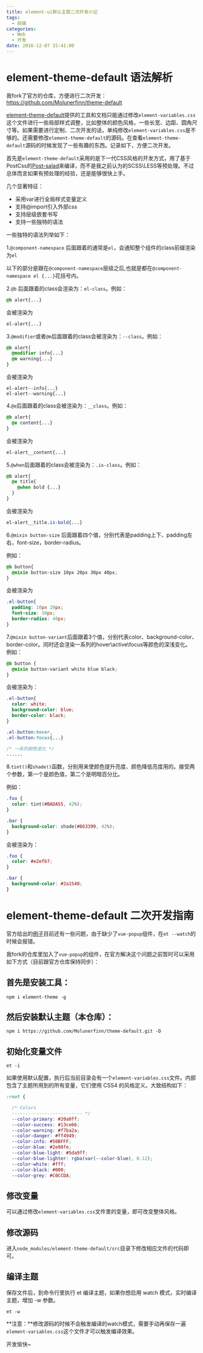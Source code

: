 ```yaml
---
title: element-ui默认主题二次开发小记
tags: 
  - 前端
categories:
  - Web
  - 开发
date: 2016-12-07 15:41:00
---
```

# element-theme-default 语法解析

我fork了官方的仓库，方便进行二次开发：https://github.com/Molunerfinn/theme-default

[element-theme-default](https://github.com/ElementUI/theme-default)提供的工具和文档只能通过修改`element-variables.css`这个文件进行一些局部样式调整，比如整体的颜色风格，一些长宽、边距、圆角尺寸等。如果需要进行定制、二次开发的话，单纯修改`element-variables.css`是不够的。还需要修改`element-theme-default`的源码。在查看`element-theme-default`源码的时候发现了一些有趣的东西。记录如下，方便二次开发。

<!--more-->

首先是`element-theme-default`采用的是下一代CSS风格的开发方式，用了基于PostCss的[Post-salad](https://github.com/ElemeFE/postcss-salad)来编译，而不是我之前认为的SCSS\LESS等预处理。不过总体而言如果有预处理的经验，还是能够很快上手。

几个显著特征：

- 采用var进行全局样式变量定义
- 支持@import引入外部css
- 支持层级嵌套书写
- 支持一些独特的语法

一些独特的语法列举如下：

1.`@component-namespace` 后面跟着的通常是`el`，会通知整个组件的class前缀渲染为`el`

以下的部分是跟在`@component-namespace`层级之后,也就是都在`@component-namespace el {...}`花括号内。

2.`@b` 后面跟着的class会渲染为：`el-class`。例如：
```css
@b alert{...}
```
会被渲染为
```css
el-alert{...}
```

3.`@modifier`或者`@m`后面跟着的class会被渲染为：`--class`。例如：

```css
@b alert{
  @modifier info{...}
  @m warning{...}
}
```
会被渲染为
```
el-alert--info{...}
el-alert--warning{...}
```

4.`@e`后面跟着的class会被渲染为：`__class`。例如：
```css
@b alert{
  @e content{...}
}
```
会被渲染为
```css
el-alert__content{...}
```

5.`@when`后面跟着的class会被渲染为：`.is-class`。例如：
```css
@b alert{
  @e title{
    @when bold {...}
  }
}
```
会被渲染为
```css
el-alert__title.is-bold{...}
```

6.`@mixin button-size` 后面跟着四个值，分别代表是padding上下、padding左右，font-size，border-radius。

例如：
```css
@b button{
  @mixin button-size 10px 20px 30px 40px;
}
```
会被渲染为
```css
.el-button{
  padding: 10px 20px;
  font-size: 30px;
  border-radius: 40px;
}
```
7.`@mixin button-variant`后面跟着3个值，分别代表color、background-color、border-color。同时还会渲染一系列的hover\active\focus等颜色的深浅变化。
例如：
```css
@b button {
  @mixin button-variant white blue black;
}
```
会被渲染为：
```css
.el-button{
  color: white;
  background-color: blue;
  border-color: black;
}

.el-button:hover,
.el-button:focus{...}

/* 一系列颜色变化 */
......
```

8.`tint()`和`shade()`函数，分别用来使颜色提升亮度、颜色降低亮度用的。接受两个参数，第一个是颜色值，第二个是明暗百分比。

例如：
```css
.foo {
  color: tint(#BADA55, 42%);
}

.bar {
  background-color: shade(#663399, 42%);
}
```
会被渲染为：
```css
.foo {
  color: #e2efb7;
}

.bar {
  background-color: #2a1540;
}
```

# element-theme-default 二次开发指南

官方给出的[例子](http://element.eleme.io/#/zh-CN/component/custom-theme)目前还有一些问题，由于缺少了`vue-popup`组件，在`et --watch`的时候会报错。

我fork的仓库里加入了`vue-popup`的组件，在官方解决这个问题之前暂时可以采用如下方式（目前跟官方仓库保持同步）：

## 首先是安装工具：

```
npm i element-theme -g
```

## 然后安装默认主题（本仓库）：

```
npm i https://github.com/Molunerfinn/theme-default.git -D
```

## 初始化变量文件

```
et -i
```
如果使用默认配置，执行后当前目录会有一个`element-variables.css`文件。内部包含了主题所用到的所有变量，它们使用 CSS4 的风格定义。大致结构如下：
```css
:root {

  /* Colors
  -------------------------- */
  --color-primary: #20a0ff;
  --color-success: #13ce66;
  --color-warning: #f7ba2a;
  --color-danger: #ff4949;
  --color-info: #50BFFF;
  --color-blue: #2e90fe;
  --color-blue-light: #5da9ff;
  --color-blue-lighter: rgba(var(--color-blue), 0.12);
  --color-white: #fff;
  --color-black: #000;
  --color-grey: #C0CCDA;
```

## 修改变量

可以通过修改`element-variables.css`文件里的变量，即可改变整体风格。

## 修改源码

进入`node_modules/element-theme-default/src`目录下修改相应文件的代码即可。

## 编译主题

保存文件后，到命令行里执行 et 编译主题，如果你想启用 watch 模式，实时编译主题，增加 -w 参数。

```
et -w
```

**注意：**修改源码的时候不会触发编译的watch模式，需要手动再保存一遍`element-variables.css`这个文件才可以触发编译效果。

开发愉快~
